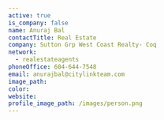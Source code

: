 ```yaml
---
active: true
is_company: false
name: Anuraj Bal
contactTitle: Real Estate
company: Sutton Grp West Coast Realty- Coq
network:
  - realestateagents
phoneOffice: 604-644-7548
email: anurajbal@citylinkteam.com
image_path:
color:
website:
profile_image_path: /images/person.png
---
```


